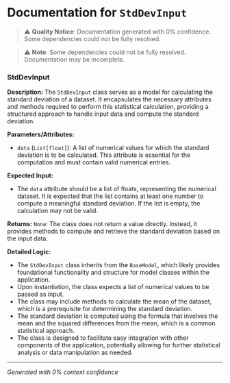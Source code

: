 # Documentation for `StdDevInput`

> ⚠️ **Quality Notice**: Documentation generated with 0% confidence. Some dependencies could not be fully resolved.


> ⚠️ **Note**: Some dependencies could not be fully resolved. Documentation may be incomplete.
### StdDevInput

**Description:**
The `StdDevInput` class serves as a model for calculating the standard deviation of a dataset. It encapsulates the necessary attributes and methods required to perform this statistical calculation, providing a structured approach to handle input data and compute the standard deviation.

**Parameters/Attributes:**
- `data` (`List[float]`): A list of numerical values for which the standard deviation is to be calculated. This attribute is essential for the computation and must contain valid numerical entries.

**Expected Input:**
- The `data` attribute should be a list of floats, representing the numerical dataset. It is expected that the list contains at least one number to compute a meaningful standard deviation. If the list is empty, the calculation may not be valid.

**Returns:**
`None`: The class does not return a value directly. Instead, it provides methods to compute and retrieve the standard deviation based on the input data.

**Detailed Logic:**
- The `StdDevInput` class inherits from the `BaseModel`, which likely provides foundational functionality and structure for model classes within the application.
- Upon instantiation, the class expects a list of numerical values to be passed as input.
- The class may include methods to calculate the mean of the dataset, which is a prerequisite for determining the standard deviation.
- The standard deviation is computed using the formula that involves the mean and the squared differences from the mean, which is a common statistical approach.
- The class is designed to facilitate easy integration with other components of the application, potentially allowing for further statistical analysis or data manipulation as needed.

---
*Generated with 0% context confidence*
